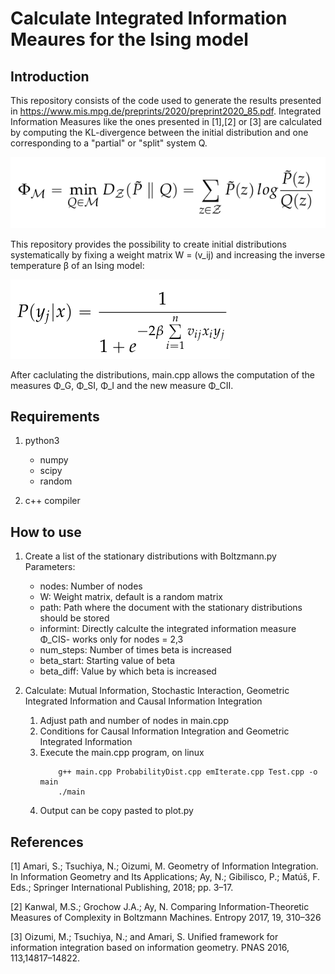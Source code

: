 # Calculate Integrated Information Meaures for the Ising model
## Introduction

This repository consists of the code used to generate the results presented in https://www.mis.mpg.de/preprints/2020/preprint2020_85.pdf.
Integrated Information Measures like the ones presented in [1],[2] or [3] are calculated by computing the KL-divergence between the initial distribution and one corresponding to a "partial" or "split" system Q.

![Alt text](form2.png "Title")

This repository provides the possibility to create initial distributions systematically by fixing a weight matrix W = (v_ij) and increasing the inverse temperature β of an Ising model:

![Alt text](form1.png "Title")

After caclulating the distributions, main.cpp allows the computation of the measures  Φ_G,  Φ_SI,  Φ_I and the new measure  Φ_CII.

## Requirements

1. python3
	* numpy
	* scipy
	* random

2. c++ compiler

## How to use

1. Create a list of the stationary distributions with Boltzmann.py <br />
	Parameters:
	* nodes: 	Number of nodes
	* W:	 	Weight matrix, default is a random matrix
	* path:  	Path where the document with the stationary distributions should be stored
	* informint: 	Directly calculte the integrated information measure Φ_CIS- works only for nodes = 2,3
	* num_steps:	Number of times beta is increased 
	* beta_start:	Starting value of beta
	* beta_diff: 	Value by which beta is increased

2. Calculate: Mutual Information, Stochastic Interaction, Geometric Integrated Information and Causal Information Integration
	1. Adjust path and number of nodes in main.cpp
	2. Conditions for Causal Information Integration and Geometric Integrated Information
	3. Execute the main.cpp program, on linux
		```console
			g++ main.cpp ProbabilityDist.cpp emIterate.cpp Test.cpp -o main
			./main
		```
	4. Output can be copy pasted to plot.py

## References
[1] Amari, S.; Tsuchiya, N.; Oizumi, M. Geometry of Information Integration. In Information Geometry and Its
Applications; Ay, N.; Gibilisco, P.; Matúš, F. Eds.; Springer International Publishing, 2018; pp. 3–17.

[2] Kanwal, M.S.; Grochow J.A.; Ay, N. Comparing Information-Theoretic Measures of Complexity in Boltzmann
Machines. Entropy 2017, 19, 310–326

[3] Oizumi, M.; Tsuchiya, N.; and Amari, S. Unified framework for information integration based on information
geometry. PNAS 2016, 113,14817–14822.



